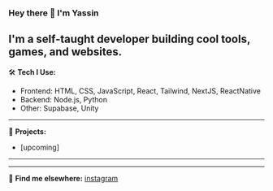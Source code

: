 ### Hey there 👋 I'm Yassin

I'm a self-taught developer building cool tools, games, and websites.
---

🛠️ **Tech I Use:**
- Frontend: HTML, CSS, JavaScript, React, Tailwind, NextJS, ReactNative
- Backend: Node.js, Python
- Other: Supabase, Unity

---

📌 **Projects:**
- [upcoming]

---

---

🔗 **Find me elsewhere:**
[instagram](https://instagram.com/0.yassiiin_)

